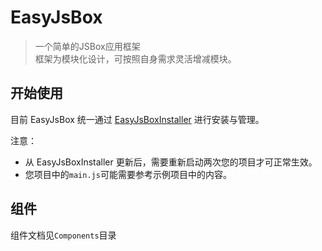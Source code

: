 # EasyJsBox

> 一个简单的JSBox应用框架  
> 框架为模块化设计，可按照自身需求灵活增减模块。

## 开始使用

目前 EasyJsBox 统一通过 [EasyJsBoxInstaller](https://github.com/ipuppet/EasyJsBoxInstaller) 进行安装与管理。

注意：

- 从 EasyJsBoxInstaller 更新后，需要重新启动两次您的项目才可正常生效。
- 您项目中的`main.js`可能需要参考示例项目中的内容。


## 组件

组件文档见`Components`目录
